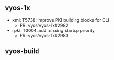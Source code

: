 ## vyos-1x
- xml: T5738: improve PKI building blocks for CLI
   - PR: vyos/vyos-1x#2982
- rpki: T6004: add missing startup priority
   - PR: vyos/vyos-1x#2983


## vyos-build

